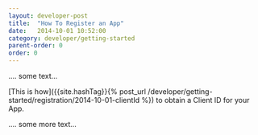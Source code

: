 ```yaml
---
layout: developer-post
title:  "How To Register an App"
date:   2014-10-01 10:52:00
category: developer/getting-started
parent-order: 0
order: 0
---
```


.... some text...

[This is how]({{site.hashTag}}{% post_url /developer/getting-started/registration/2014-10-01-clientId %}) to obtain a Client ID for your App.

.... some more text...